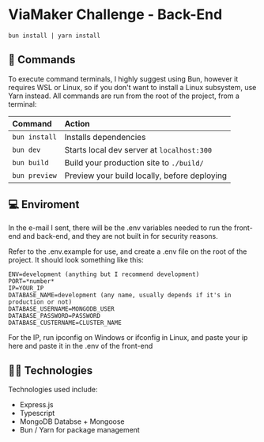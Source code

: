 # ViaMaker Challenge - Back-End

```batch
bun install | yarn install
```

## 🧞 Commands

To execute command terminals, I highly suggest using Bun, however it requires WSL or Linux, so if you don't want to install a Linux subsystem, use Yarn instead.
All commands are run from the root of the project, from a terminal:

| Command               | Action                                           |
| :---------------------| :----------------------------------------------- |
| `bun install`         | Installs dependencies                            |
| `bun dev`             | Starts local dev server at `localhost:300`      |
| `bun build`           | Build your production site to `./build/`          |
| `bun preview`         | Preview your build locally, before deploying     |

## 💻 Enviroment

In the e-mail I sent, there will be the .env variables needed to run the front-end and back-end,
and they are not built in for security reasons.

Refer to the .env.example for use, and create a .env file on the root of the project.
It should look something like this:

```env
ENV=development (anything but I recommend development)
PORT=*number*
IP=YOUR_IP
DATABASE_NAME=development (any name, usually depends if it's in production or not)
DATABASE_USERNAME=MONGODB_USER
DATABASE_PASSWORD=PASSWORD
DATABASE_CUSTERNAME=CLUSTER_NAME

```

For the IP, run ipconfig on Windows or ifconfig in Linux, and paste your ip here and paste it in the .env of the front-end

## 🧑‍💻 Technologies

Technologies used include:

- Express.js
- Typescript
- MongoDB Databse + Mongoose
- Bun / Yarn for package management
